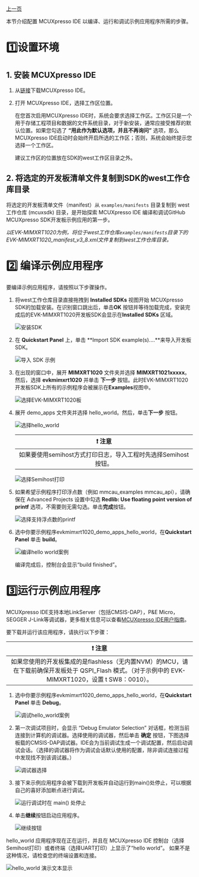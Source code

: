 [上一页](Getting_Started_CN.md)

本节介绍配置 MCUXpresso IDE 以编译、运行和调试示例应用程序所需的步骤。

# :one:设置环境

## 1. 安装 MCUXpresso IDE
1. 从[链接](https://www.nxp.com/design/software/development-software/mcuxpresso-software-and-tools-/mcuxpresso-integrated-development-environment-ide:MCUXpresso-IDE?tab=Design_Tools_Tab)下载MCUXpresso IDE。

2. 打开 MCUXpresso IDE，选择工作区位置。

    在您首次启用MCUXpresso IDE时，系统会要求选择工作区。工作区只是一个用于存储工程项目和数据的文件系统目录，对于新安装，通常应接受推荐的默认位置。如果您勾选了 **“用此作为默认选项，并且不再询问”** 选项，那么MCUXpresso IDE启动时会始终开启所选的工作区；否则，系统会始终提示您选择一个工作区。
    
    建议工作区的位置放在SDK的west工作区目录之外。

## 2. 将选定的开发板清单文件复制到SDK的west工作仓库目录
将选定的开发板清单文件（manifest）从 `examples/manifests` 目录复制到 west 工作仓库 (mcuxsdk) 目录，是开始探索 MCUXpresso IDE 编译和调试GitHub MCUXpresso SDK开发板示例应用的第一步。

*以EVK-MIMXRT1020为例，将位于west工作仓库`examples/manifests`目录下的EVK-MIMXRT1020_manifest_v3_8.xml文件复制到west工作仓库目录。*

# :two: 编译示例应用程序
要编译示例应用程序，请按照以下步骤操作。
1. 将west工作仓库目录直接拖拽到 **Installed SDKs** 视图开始 MCUXpresso SDK的加载安装。在识别窗口跳出后，单击**OK** 按钮并等待加载完成，安装完成后的EVK-MIMXRT1020开发板SDK会显示在**Installed SDKs** 区域。

    ![安装SDK](Getting_Started/images/mcux_install_a_sdk.png)
2. 在 **Quickstart Panel** 上，单击 **Import SDK example(s)....**来导入开发板SDK。

    ![导入 SDK 示例](Getting_Started/images/mcux_import_project.png)
3. 在出现的窗口中，展开 **MIMXRT1020** 文件夹并选择 **MIMXRT1021xxxxx**。然后，选择 **evkmimxrt1020** 并单击 **下一步** 按钮。此时EVK-MIMXRT1020开发板SDK上所有的示例程序会被展示在**Examples**视图中。

    ![选择EVK-MIMXRT1020板](Getting_Started/images/mcux_select_rt1020_board.png)

4. 展开 demo_apps 文件夹并选择 hello_world。然后，单击**下一步** 按钮。

    ![选择hello_world](Getting_Started/images/mcux_import_example_evkmimxrt1020.png)

    | :exclamation: 注意 | 
    |:-----------------------------------------:|
    |如果要使用semihost方式打印日志，导入工程时先选择Semihost按钮。|

    ![选择Semihost打印](Getting_Started/images/mcux_select_semihost.png)

5. 如果希望示例程序打印浮点数（例如 mmcau_examples mmcau_api），请确保在 Advanced Projects 设置中勾选 **Redlib: Use floating point version of printf** 选项，不需要则无需勾选。单击**完成**按钮。

    ![选择支持浮点数的printf](Getting_Started/images/mcux_select_float_number.png)

6. 选中你要示例程序evkmimxrt1020_demo_apps_hello_world，在**Quickstart Panel** 单击 **build**。

    ![编译hello world案例](Getting_Started/images/mcux_build.png)

    编译完成后，控制台会显示“build finished”。
# :three:运行示例应用程序
MCUXpresso IDE支持本地LinkServer（包括CMSIS-DAP），P&E Micro， SEGGER J-Link等调试器，更多相关信息可以查看[MCUXpresso IDE用户指南](https://www.nxp.com/docs/zh/user-guide/MCUXpresso_IDE_User_Guide.pdf)。

要下载并运行该应用程序，请执行以下步骤：

| :exclamation: 注意 | 
|:-----------------------------------------:|
|如果您使用的开发板集成的是flashless（无内置NVM）的MCU，请在下载前确保开发板处于 QSPI_Flash 模式。（对于示例中的 EVK-MIMXRT1020，设置 t SW8：0010）。|

1. 选中你要示例程序evkmimxrt1020_demo_apps_hello_world，在**Quickstart Panel** 单击 **Debug**。

    ![调试hello_world案例](Getting_Started/images/mcux_debug.png)

2. 第一次调试项目时，会显示 “Debug Emulator Selection” 对话框，检测当前连接到计算机的调试器。选择使用的调试器，然后单击 **确定** 按钮，下图选择板载的CMSIS-DAP调试器。IDE会为当前调试生成一个调试配置，然后启动调试会话。（选择的调试器将作为调试会话默认使用的配置，除非调试连接过程中发现找不到该调试器。）

    ![调试器选择](Getting_Started/images/mcux_select_debug_emulator_evkmimxrt1020.png)

3. 接下来示例应用程序会被下载到开发板并自动运行到main()处停止，可以根据自己的喜好添加断点进行调试。

    ![运行调试时在 main() 处停止](Getting_Started/images/mcux_debug_stop_main_evkmimxrt1020.png)

4. 单击**继续**按钮启动应用程序。

    ![继续按钮](Getting_Started/images/mcux_debug_go_evkmimxrt1020.png)

hello_world 应用程序现在正在运行，并且在 MCUXpresso IDE 控制台（选择Semihost打印）或者终端（选择UART打印）上显示了“hello world”。 如果不是这种情况，请检查您的终端设置和连接。

![hello_world 演示文本显示](Getting_Started/images/ide_hello_world_result.png)